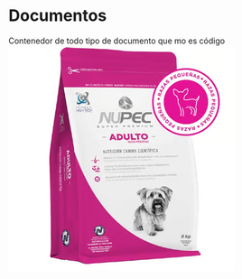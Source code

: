 # Documentos
Contenedor de todo tipo de documento que mo es código
![adulto](https://raw.githubusercontent.com/JavierMauricio/Documentos/main/Nutricion/Images/adulto.png)
